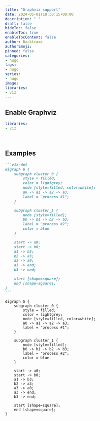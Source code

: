 ```yaml
---
title: "Graphviz support"
date: 2024-05-01T18:30:15+08:00
description: " "
draft: false
hideToc: false
enableToc: true
enableTocContent: false
author: Backtraxe
authorEmoji:
pinned: false
categories:
- hugo
tags:
- hugo
series:
- hugo
image:
libraries:
- viz
---
```


## Enable Graphviz

```yaml
libraries:
- viz
```

<br>

## Examples

````markdown
```viz-dot
digraph G {
    subgraph cluster_0 {
        style = filled;
        color = lightgrey;
        node [style=filled, color=white];
        a0 -> a1 -> a2 -> a3;
        label = "process #1";
    }

    subgraph cluster_1 {
        node [style=filled];
        b0 -> b1 -> b2 -> b3;
        label = "process #2";
        color = blue
    }

    start -> a0;
    start -> b0;
    a1 -> b3;
    b2 -> a3;
    a3 -> a0;
    a3 -> end;
    b3 -> end;

    start [shape=square];
    end [shape=square];
}
```
````

```viz-dot
digraph G {
    subgraph cluster_0 {
        style = filled;
        color = lightgrey;
        node [style=filled, color=white];
        a0 -> a1 -> a2 -> a3;
        label = "process #1";
    }

    subgraph cluster_1 {
        node [style=filled];
        b0 -> b1 -> b2 -> b3;
        label = "process #2";
        color = blue
    }

    start -> a0;
    start -> b0;
    a1 -> b3;
    b2 -> a3;
    a3 -> a0;
    a3 -> end;
    b3 -> end;

    start [shape=square];
    end [shape=square];
}
```
